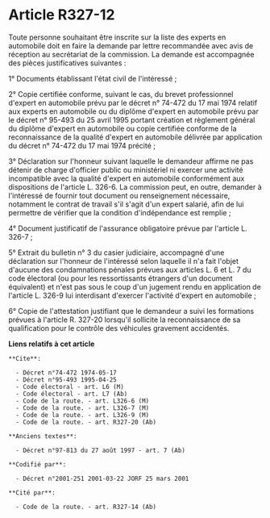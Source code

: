 # Article R327-12

Toute personne souhaitant être inscrite sur la liste des experts en automobile doit en faire la demande par lettre
recommandée avec avis de réception au secrétariat de la commission. La demande est accompagnée des pièces justificatives
suivantes :

1° Documents établissant l'état civil de l'intéressé ;

2° Copie certifiée conforme, suivant le cas, du brevet professionnel d'expert en automobile prévu par le décret n° 74-472 du
17 mai 1974 relatif aux experts en automobile ou du diplôme d'expert en automobile prévu par le décret n° 95-493 du 25 avril
1995 portant création et règlement général du diplôme d'expert en automobile ou copie certifiée conforme de la reconnaissance
de la qualité d'expert en automobile délivrée par application du décret n° 74-472 du 17 mai 1974 précité ;

3° Déclaration sur l'honneur suivant laquelle le demandeur affirme ne pas détenir de charge d'officier public ou ministériel
ni exercer une activité incompatible avec la qualité d'expert en automobile conformément aux dispositions de l'article L.
326-6. La commission peut, en outre, demander à l'intéressé de fournir tout document ou renseignement nécessaire, notamment
le contrat de travail s'il s'agit d'un expert salarié, afin de lui permettre de vérifier que la condition d'indépendance est
remplie ;

4° Document justificatif de l'assurance obligatoire prévue par l'article L. 326-7 ;

5° Extrait du bulletin n° 3 du casier judiciaire, accompagné d'une déclaration sur l'honneur de l'intéressé selon laquelle il
n'a fait l'objet d'aucune des condamnations pénales prévues aux articles L. 6 et L. 7 du code électoral (ou pour les
ressortissants étrangers d'un document équivalent) et n'est pas sous le coup d'un jugement rendu en application de l'article
L. 326-9 lui interdisant d'exercer l'activité d'expert en automobile ;

6° Copie de l'attestation justifiant que le demandeur a suivi les formations prévues à l'article R. 327-20 lorsqu'il
sollicite la reconnaissance de sa qualification pour le contrôle des véhicules gravement accidentés.

**Liens relatifs à cet article**

	**Cite**:

	  - Décret n°74-472 1974-05-17
	  - Décret n°95-493 1995-04-25
	  - Code électoral - art. L6 (M)
	  - Code électoral - art. L7 (Ab)
	  - Code de la route. - art. L326-6 (M)
	  - Code de la route. - art. L326-7 (M)
	  - Code de la route. - art. L326-9 (M)
	  - Code de la route. - art. R327-20 (Ab)

	**Anciens textes**:

	  - Décret n°97-813 du 27 août 1997 - art. 7 (Ab)

	**Codifié par**:

	  - Décret n°2001-251 2001-03-22 JORF 25 mars 2001

	**Cité par**:

	  - Code de la route. - art. R327-14 (Ab)
